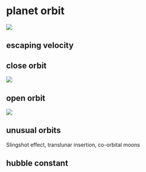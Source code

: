# planet orbit

![](https://i.imgur.com/LDgOtcB.png)

## escaping velocity
## close orbit
![](https://i.imgur.com/xdlR3q1.png)
## open orbit
![](https://i.imgur.com/3kkAPWl.png)
## unusual orbits

Slingshot effect, translunar insertion, co-orbital moons
## hubble constant